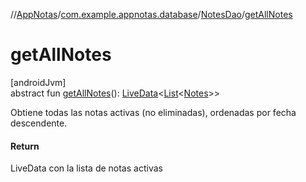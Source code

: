 //[AppNotas](../../../index.md)/[com.example.appnotas.database](../index.md)/[NotesDao](index.md)/[getAllNotes](get-all-notes.md)

# getAllNotes

[androidJvm]\
abstract fun [getAllNotes](get-all-notes.md)(): [LiveData](https://developer.android.com/reference/kotlin/androidx/lifecycle/LiveData.html)&lt;[List](https://kotlinlang.org/api/latest/jvm/stdlib/kotlin-stdlib/kotlin.collections/-list/index.html)&lt;[Notes](../-notes/index.md)&gt;&gt;

Obtiene todas las notas activas (no eliminadas), ordenadas por fecha descendente.

#### Return

LiveData con la lista de notas activas
